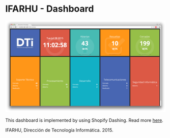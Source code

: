 # IFARHU - Dashboard

![Dashboard Screenshot](assets/images/screenshot.png)

This dashboard is implemented by using Shopify Dashing. Read more [here](http://dashing.io).

IFARHU, Dirección de Tecnología Informática. 2015.
